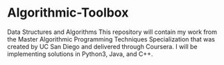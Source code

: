 # Algorithmic-Toolbox
Data Structures and Algorithms  This repository will contain my work from the Master Algorithmic Programming Techniques Specialization that was created by UC San Diego and delivered through Coursera. I will be implementing solutions in Python3, Java, and C++.
